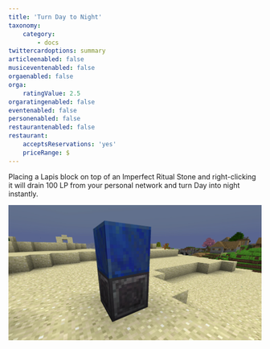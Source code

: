```yaml
---
title: 'Turn Day to Night'
taxonomy:
    category:
        - docs
twittercardoptions: summary
articleenabled: false
musiceventenabled: false
orgaenabled: false
orga:
    ratingValue: 2.5
orgaratingenabled: false
eventenabled: false
personenabled: false
restaurantenabled: false
restaurant:
    acceptsReservations: 'yes'
    priceRange: $
---
```


Placing a Lapis block on top of an Imperfect Ritual Stone and right-clicking it will drain 100 LP from your personal network and turn Day into night instantly.

![](Turn%20Day%20to%20Night.jpg)

